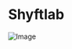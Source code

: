 # Shyftlab

![Image](https://github.com/user-attachments/assets/1847be9f-3de7-417c-8eea-bfcbb48fc3bf)
